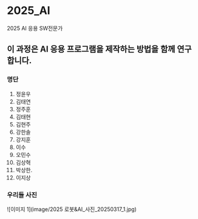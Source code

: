 # 2025_AI
2025 AI 응용 SW전문가
## 이 과정은 AI 응용 프로그램을 제작하는 방법을 함께 연구합니다.
### 명단
1. 정윤우
2. 김태연
3. 정주훈
4. 김태현
5. 김현주
6. 강한솔
7. 강지훈
8. 이수
9. 오민수
10. 김상혁
11. 박상한.
12. 이지상

### 우리들 사진
![이미지 1](image/2025 로봇&AI_사진_20250317_1.jpg)
